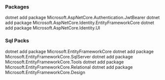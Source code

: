### Packages

dotnet add package Microsoft.AspNetCore.Authentication.JwtBearer
dotnet add package Microsoft.AspNetCore.Identity.EntityFrameworkCore
dotnet add package Microsoft.AspNetCore.Identity.UI

### Sql Packs

dotnet add package Microsoft.EntityFrameworkCore
dotnet add package Microsoft.EntityFrameworkCore.SqlServer
dotnet add package Microsoft.EntityFrameworkCore.Tools
dotnet add package Microsoft.EntityFrameworkCore.Relational
dotnet add package Microsoft.EntityFrameworkCore.Design
